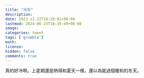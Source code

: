 ```yaml
---
title: "冷天"
description: 
date: 2023-12-22T10:20:01+08:00
lastmod: 2024-06-25T18:39:49+08:00
image: 
categories: tweet
tags: ['grumble']
math: 
license: 
hidden: false
comments: true
---
```


真的好冷啊。上星期還是熱得和夏天一樣，還以為能過個暖和的冬天。


